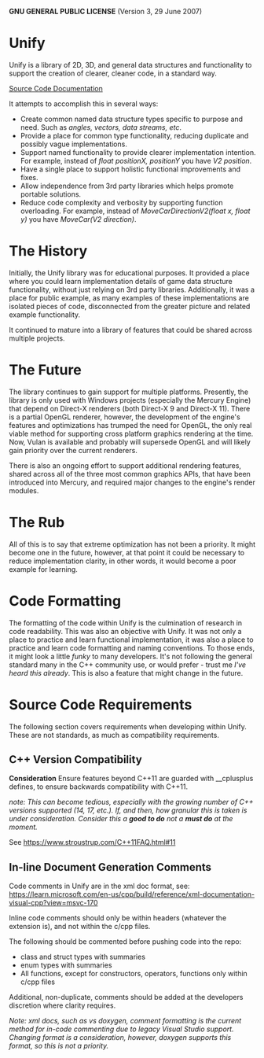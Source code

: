 **GNU GENERAL PUBLIC LICENSE** (Version 3, 29 June 2007)
# Unify
Unify is a library of 2D, 3D, and general data structures and functionality to support the creation of clearer, cleaner code, in a standard way.

[Source Code Documentation](https://htmlpreview.github.io/?https://github.com/kit10us/unify/blob/master/docs/html/annotated.html)

It attempts to accomplish this in several ways:
- Create common named data structure types specific to purpose and need. Such as *angles, vectors, data streams, etc*.
- Provide a place for common type functionality, reducing duplicate and possibly vague implementations.
- Support named functionality to provide clearer implementation intention. For example, instead of *float positionX, positionY* you have *V2 position*.
- Have a single place to support holistic functional improvements and fixes.
- Allow independence from 3rd party libraries which helps promote portable solutions.
- Reduce code complexity and verbosity by supporting function overloading. For example, instead of *MoveCarDirectionV2(float x, float y)* you have *MoveCar(V2 direction)*.

# The History
Initially, the Unify library was for educational purposes. It provided a place where you could learn implementation details of game data structure functionality, without just relying on 3rd party libraries. Additionally, it was a place for public example, as many examples of these implementations are isolated pieces of code, disconnected from the greater picture and related example functionality.

It continued to mature into a library of features that could be shared across multiple projects. 

# The Future
The library continues to gain support for multiple platforms. Presently, the library is only used with Windows projects (especially the Mercury Engine) that depend on Direct-X renderers (both Direct-X 9 and Direct-X 11). There is a partial OpenGL renderer, however, the development of the engine's features and optimizations has trumped the need for OpenGL, the only real viable method for supporting cross platform graphics rendering at the time. Now, Vulan is available and probably will supersede OpenGL and will likely gain priority over the current renderers.

There is also an ongoing effort to support additional rendering features, shared across all of the three most common graphics APIs, that have been introduced into Mercury, and required major changes to the engine's render modules.

# The Rub
All of this is to say that extreme optimization has not been a priority. It might become one in the future, however, at that point it could be necessary to reduce implementation clarity, in other words, it would become a poor example for learning.

# Code Formatting
The formatting of the code within Unify is the culmination of research in code readability. This was also an objective with Unify. It was not only a place to practice and learn functional implementation, it was also a place to practice and learn code formatting and naming conventions. To those ends, it might look a little *funky* to many developers. It's not following the general standard many in the C++ community use, or would prefer - trust me *I've heard this already*. This is also a feature that might change in the future.

# Source Code Requirements
The following section covers requirements when developing within Unify. These are not standards, as much as compatibility requirements.

## C++ Version Compatibility
**Consideration**
Ensure features beyond C++11 are guarded with __cplusplus defines, to ensure backwards compatibility with C++11.

_note: This can become tedious, especially with the growing number of C++ versions supported (14, 17, etc.). If, and then, how granular this is taken is under consideration. Consider this a **good to do** not a **must do** at the moment._

See https://www.stroustrup.com/C++11FAQ.html#11

## In-line Document Generation Comments
Code comments in Unify are in the xml doc format, see: https://learn.microsoft.com/en-us/cpp/build/reference/xml-documentation-visual-cpp?view=msvc-170

Inline code comments should only be within headers (whatever the extension is), and not within the c/cpp files.

The following should be commented before pushing code into the repo:
- class and struct types with summaries
- enum types with summaries
- All functions, except for constructors, operators, functions only within c/cpp files

Additional, non-duplicate, comments should be added at the developers discretion where clarity requires.

_Note: xml docs, such as vs doxygen, comment formatting is the current method for in-code commenting due to legacy Visual Studio support. Changing format is a consideration, however, doxygen supports this format, so this is not a priority._
